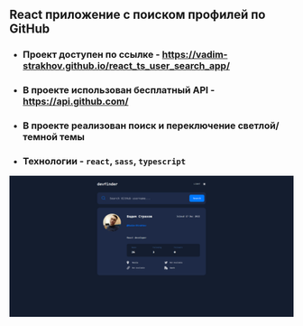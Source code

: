 ## React приложение с поиском профилей по GitHub

- ### Проект доступен по ссылке - https://vadim-strakhov.github.io/react_ts_user_search_app/
- ### В проекте использован бесплатный API - https://api.github.com/
- ### В проекте реализован поиск и переключение светлой/темной темы
- ### Технологии - `react`, `sass`, `typescript`

![](search.png)

